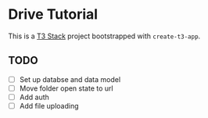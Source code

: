 # Drive Tutorial

This is a [T3 Stack](https://create.t3.gg/) project bootstrapped with `create-t3-app`.

## TODO

- [ ] Set up databse and data model
- [ ] Move folder open state to url
- [ ] Add auth
- [ ] Add file uploading

